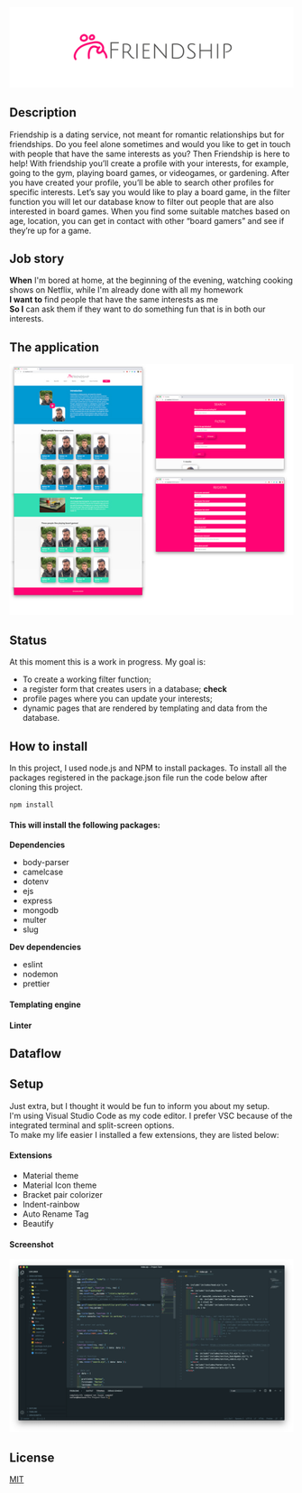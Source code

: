 ![logo friendship](https://raw.githubusercontent.com/NathanNeelis/Project-Tech/master/Styleguide/guide/Friendship_logo-full-RGB_2.jpg)

## Description
Friendship is a dating service, not meant for romantic relationships but for friendships. Do you feel alone sometimes and would you like to get in touch with people that have the same interests as you? Then Friendship is here to help! With friendship you’ll create a profile with your interests, for example, going to the gym, playing board games, or videogames, or gardening. After you have created your profile, you’ll be able to search other profiles for specific interests. Let’s say you would like to play a board game, in the filter function you will let our database know to filter out people that are also interested in board games. When you find some suitable matches based on age, location, you can get in contact with other “board gamers” and see if they’re up for a game.


## Job story
**When** I'm bored at home, at the beginning of the evening, watching cooking shows on Netflix, while I'm already done with all my homework  
**I want to** find people that have the same interests as me  
**So I** can ask them if they want to do something fun that is in both our interests. 

## The application
![Screenshots of early app version](https://github.com/NathanNeelis/Project-Tech/blob/master/Styleguide/app/app.jpg)

## Status
At this moment this is a work in progress. 
My goal is:  
* To create a working filter function;  
* a register form that creates users in a database; **check**  
* profile pages where you can update your interests;  
* dynamic pages that are rendered by templating and data from the database.  

## How to install
In this project, I used node.js and NPM to install packages. 
To install all the packages registered in the package.json file run the code below after cloning this project.

    npm install  

#### This will install the following packages:  
**Dependencies**  
* body-parser 
* camelcase
* dotenv
* ejs
* express
* mongodb
* multer
* slug

**Dev dependencies**  
* eslint
* nodemon
* prettier

#### Templating engine  

#### Linter 



## Dataflow


## Setup
Just extra, but I thought it would be fun to inform you about my setup.  
I'm using Visual Studio Code as my code editor. I prefer VSC because of the integrated terminal and split-screen options.  
To make my life easier I installed a few extensions, they are listed below:  

#### Extensions
* Material theme 
* Material Icon theme
* Bracket pair colorizer
* Indent-rainbow
* Auto Rename Tag
* Beautify

#### Screenshot
![image](https://raw.githubusercontent.com/NathanNeelis/Project-Tech/master/Styleguide/editor/editor_nathan.png)

## License
[MIT](https://github.com/NathanNeelis/Project-Tech/blob/master/LICENSE)

